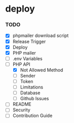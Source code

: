 # deploy

### TODO
- [x] phpmailer download script
- [x] Release Trigger
- [x] Deploy
- [x] PHP mailer
- [ ] .env Variables
- [ ] PHP API
   - [x] Not Allowed Method
   - [ ] Sender
   - [ ] Token
   - [ ] Limitations
   - [ ] Database
   - [ ] Github Issues
- [ ] README
- [ ] Security
- [ ] Contribution Guide
